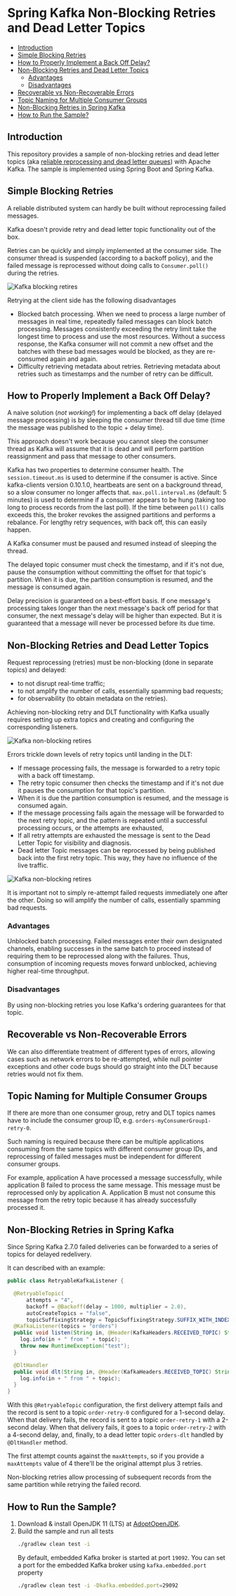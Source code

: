 # Spring Kafka Non-Blocking Retries and Dead Letter Topics

* [Introduction](#0b79795d3efc95b9976c7c5b933afce2)
* [Simple Blocking Retries](#6fd65dea9dbf381660d8d2d9d6ec86b7)
* [How to Properly Implement a Back Off Delay?](#10dc1e1086f0a4cb592bdd2602fbb311)
* [Non-Blocking Retries and Dead Letter Topics](#c6e2fbe6911aecebfba6dbcb786408eb)
    * [Advantages](#f7b2ceb71d1db781418644d81e747782)
    * [Disadvantages](#90843c066e7c75581a9005b9579c151d)
* [Recoverable vs Non-Recoverable Errors](#c02cd12315c42e2e126b7b3693fe7f25)
* [Topic Naming for Multiple Consumer Groups](#217c291a5e1269cdf1dc29e841471115)
* [Non-Blocking Retries in Spring Kafka](#7a84b9ef94c90d8886f0216d9da2e66f)
* [How to Run the Sample?](#53af957fc9dc9f7083531a00fe3f364e)

## <a name="0b79795d3efc95b9976c7c5b933afce2"></a>Introduction

This repository provides a sample of non-blocking retries and dead letter topics
(aka [reliable reprocessing and dead letter queues](https://eng.uber.com/reliable-reprocessing/))
with Apache Kafka. The sample is implemented using Spring Boot and Spring Kafka.

## <a name="6fd65dea9dbf381660d8d2d9d6ec86b7"></a>Simple Blocking Retries

A reliable distributed system can hardly be built without reprocessing failed messages.

Kafka doesn't provide retry and dead letter topic functionality out of the box.

Retries can be quickly and simply implemented at the consumer side. The consumer thread is
suspended (according to a backoff policy), and the failed message is reprocessed without doing calls
to `Consumer.poll()` during the retries.

![Kafka blocking retires](img/kafka-blocking-retries.png)

Retrying at the client side has the following disadvantages

* Blocked batch processing. When we need to process a large number of messages in real time,
  repeatedly failed messages can block batch processing. Messages consistently exceeding the retry
  limit take the longest time to process and use the most resources. Without a success response, the
  Kafka consumer will not commit a new offset and the batches with these bad messages would be
  blocked, as they are re-consumed again and again.
* Difficulty retrieving metadata about retries. Retrieving metadata about retries such as timestamps
  and the number of retry can be difficult.

## <a name="10dc1e1086f0a4cb592bdd2602fbb311"></a>How to Properly Implement a Back Off Delay?

A naive solution (*not working!*) for implementing a back off delay (delayed message processing) is
by sleeping the consumer thread till due time (time the message was published to the topic + delay
time).

This approach doesn't work because you cannot sleep the consumer thread as Kafka will assume that it
is dead and will perform partition reassignment and pass that message to other consumers.

Kafka has two properties to determine consumer health. The `session.timeout.ms` is used to determine
if the consumer is active. Since kafka-clients version 0.10.1.0, heartbeats are sent on a background
thread, so a slow consumer no longer affects that. `max.poll.interval.ms` (default: 5 minutes) is
used to determine if a consumer appears to be hung (taking too long to process records from the last
poll). If the time between `poll()` calls exceeds this, the broker revokes the assigned partitions
and performs a rebalance. For lengthy retry sequences, with back off, this can easily happen.

A Kafka consumer must be paused and resumed instead of sleeping the thread.

The delayed topic consumer must check the timestamp, and if it's not due, pause the consumption
without committing the offset for that topic's partition. When it is due, the partition consumption
is resumed, and the message is consumed again.

Delay precision is guaranteed on a best-effort basis. If one message's processing takes longer than
the next message's back off period for that consumer, the next message's delay will be higher than
expected. But it is guaranteed that a message will never be processed before its due time.

## <a name="c6e2fbe6911aecebfba6dbcb786408eb"></a>Non-Blocking Retries and Dead Letter Topics

Request reprocessing (retries) must be non-blocking (done in separate topics) and delayed:

* to not disrupt real-time traffic;
* to not amplify the number of calls, essentially spamming bad requests;
* for observability (to obtain metadata on the retries).

Achieving non-blocking retry and DLT functionality with Kafka usually requires setting up extra
topics and creating and configuring the corresponding listeners.

![Kafka non-blocking retires](img/kafka-non-blocking-retries-1.png)

Errors trickle down levels of retry topics until landing in the DLT:

* If message processing fails, the message is forwarded to a retry topic with a back off timestamp.
* The retry topic consumer then checks the timestamp and if it's not due it pauses the consumption
  for that topic's partition.
* When it is due the partition consumption is resumed, and the message is consumed again.
* If the message processing fails again the message will be forwarded to the next retry topic, and
  the pattern is repeated until a successful processing occurs, or the attempts are exhausted,
* If all retry attempts are exhausted the message is sent to the Dead Letter Topic for visibility
  and diagnosis.
* Dead letter Topic messages can be reprocessed by being published back into the first retry topic.
  This way, they have no influence of the live traffic.

![Kafka non-blocking retires](img/kafka-non-blocking-retries-2.png)

It is important not to simply re-attempt failed requests immediately one after the other. Doing so
will amplify the number of calls, essentially spamming bad requests.

### <a name="f7b2ceb71d1db781418644d81e747782"></a>Advantages

Unblocked batch processing. Failed messages enter their own designated channels, enabling successes
in the same batch to proceed instead of requiring them to be reprocessed along with the failures.
Thus, consumption of incoming requests moves forward unblocked, achieving higher real-time
throughput.

### <a name="90843c066e7c75581a9005b9579c151d"></a>Disadvantages

By using non-blocking retries you lose Kafka's ordering guarantees for that topic.

## <a name="c02cd12315c42e2e126b7b3693fe7f25"></a>Recoverable vs Non-Recoverable Errors

We can also differentiate treatment of different types of errors, allowing cases such as network
errors to be re-attempted, while null pointer exceptions and other code bugs should go straight into
the DLT because retries would not fix them.

## <a name="217c291a5e1269cdf1dc29e841471115"></a>Topic Naming for Multiple Consumer Groups

If there are more than one consumer group, retry and DLT topics names have to include the consumer
group ID, e.g. `orders-myConsumerGroup1-retry-0`.

Such naming is required because there can be multiple applications consuming from the same topics
with different consumer group IDs, and reprocessing of failed messages must be independent for
different consumer groups.

For example, application A have processed a message successfully, while application B failed to
process the same message. This message must be reprocessed only by application A. Application B must
not consume this message from the retry topic because it has already successfully processed it.

## <a name="7a84b9ef94c90d8886f0216d9da2e66f"></a>Non-Blocking Retries in Spring Kafka

Since Spring Kafka 2.7.0 failed deliveries can be forwarded to a series of topics for delayed
redelivery.

It can described with an example:

```java
public class RetryableKafkaListener {

  @RetryableTopic(
      attempts = "4",
      backoff = @Backoff(delay = 1000, multiplier = 2.0),
      autoCreateTopics = "false",
      topicSuffixingStrategy = TopicSuffixingStrategy.SUFFIX_WITH_INDEX_VALUE)
  @KafkaListener(topics = "orders")
  public void listen(String in, @Header(KafkaHeaders.RECEIVED_TOPIC) String topic) {
    log.info(in + " from " + topic);
    throw new RuntimeException("test");
  }

  @DltHandler
  public void dlt(String in, @Header(KafkaHeaders.RECEIVED_TOPIC) String topic) {
    log.info(in + " from " + topic);
  }
}
```

With this `@RetryableTopic` configuration, the first delivery attempt fails and the record is sent
to a topic `order-retry-0` configured for a 1-second delay. When that delivery fails, the record is
sent to a topic `order-retry-1` with a 2-second delay. When that delivery fails, it goes to a
topic `order-retry-2` with a 4-second delay, and, finally, to a dead letter topic `orders-dlt`
handled by `@DltHandler` method.

The first attempt counts against the `maxAttempts`, so if you provide a `maxAttempts` value of 4
there'll be the original attempt plus 3 retries.

Non-blocking retries allow processing of subsequent records from the same partition while retrying
the failed record.

## <a name="53af957fc9dc9f7083531a00fe3f364e"></a>How to Run the Sample?

1. Download & install OpenJDK 11 (LTS) at [AdoptOpenJDK](https://adoptopenjdk.net/).
2. Build the sample and run all tests
   ```bash
   ./gradlew clean test -i
   ```
   By default, embedded Kafka broker is started at port `19092`. You can set a port for the embedded
   Kafka broker using `kafka.embedded.port` property
   ```bash
   ./gradlew clean test -i -Dkafka.embedded.port=29092
   ```
